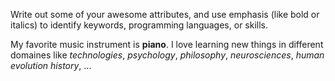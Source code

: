 Write out some of your awesome attributes, and use emphasis (like bold or italics) to identify keywords, programming languages, or skills. 

My favorite music instrument is **piano**.
I love learning new things in different domaines like *technologies*, _psychology_, *philosophy*, _neurosciences_, *human evolution history*, ...
